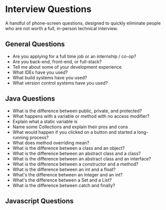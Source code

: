 # Interview Questions #

A handful of phone-screen questions, designed to quickly eliminate people who 
are not worth a full, in-person technical interview.

## General Questions ##

* Are you applying for a full time job or an internship / co-op?
* Are you back-end, front-end, or full-stack?
* Tell me about some of your development experience
* What IDEs have you used?
* What build systems have you used?
* What version control systems have you used?

## Java Questions ##

* What is the difference between public, private, and protected?
* What happens with a variable or method with no access modifier?
* Explain what a static variable is
* Name some Collections and explain their pros and cons
* What would happen if you clicked on a button and started a long-running process?
* What does method overriding mean?
* What is the difference between a class and an object?
* What is the difference between an abstract class and a class?
* What is the difference between an abstract class and an interface?
* What is the difference between a constructor and a method?
* What is the difference between an int and a float?
* What's the difference between an Integer and an int?
* What's the difference between a Set and a List?
* What is the difference between catch and finally?

## Javascript Questions ##

